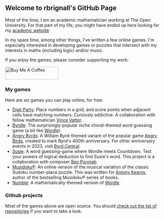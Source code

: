 ## Welcome to rbrignall's GitHub Page

Most of the time, I am an academic mathematician working at The Open University. For that part of my life, you might have ended up here looking for my [academic website](http://www.rbrignall.org.uk).

In my spare time, among other things, I've written a few online games. I'm especially interested in developing games or puzzles that intersect with my interests in maths (including logic) and/or music.

If you enjoy the games, please consider supporting my work:

<a href="https://www.buymeacoffee.com/rbrignall" target="_blank"><img src="https://cdn.buymeacoffee.com/buttons/default-orange.png" alt="Buy Me A Coffee" height="41" width="174"></a>

### My games

Here are six games you can play online, for free:

- [Digit Party](https://digit.party): Place numbers in a grid, and score points when adjacent cells have matching numbers. Curiously addictive. A collaboration with fellow mathematician [Vince Vatter](https://twitter.com/VinceVatter).
- [Byrdle](https://www.byrdle.net/): The surprisingly-popular niche choral-themed word guessing game (a bit like [Wordle](https://www.nytimes.com/games/wordle/index.html)).
- [Angry Byrds](https://angrybyrds.rbrignall.org.uk): A William Byrd-themed variant of the popular game [Angry Birds](https://www.angrybirds.com), created to mark Byrd's 400th anniversary. For other anniversary events in 2023, visit [Byrd Central](https://www.byrdcentral.com/).
- [Susie](https://susie.rbrignall.org.uk): A word guessing-game where Wordle meets Countdown. Test your powers of logical deduction to find Susie's word. This project is a collaboration with composer [Ben Ponniah](https://benponniah.com/).
- [Musidoku®](https://musidoku.com/): An online version of the musical variation of the classic Sudoku number-place puzzle. This was written for [Antony Kearns](https://antonykearns.com/), author of the bestselling Musidoku® series of books.
- [Numble](https://rbrignall.github.io/numble/): A mathematically-themed version of [Wordle](https://www.nytimes.com/games/wordle/index.html).

### Github projects

Most of the games above are open source. You should [check out the list of repositories](https://github.com/rbrignall/) if you want to take a look.

<script async src="https://pagead2.googlesyndication.com/pagead/js/adsbygoogle.js?client=ca-pub-2276519097140776"
     crossorigin="anonymous"></script>
